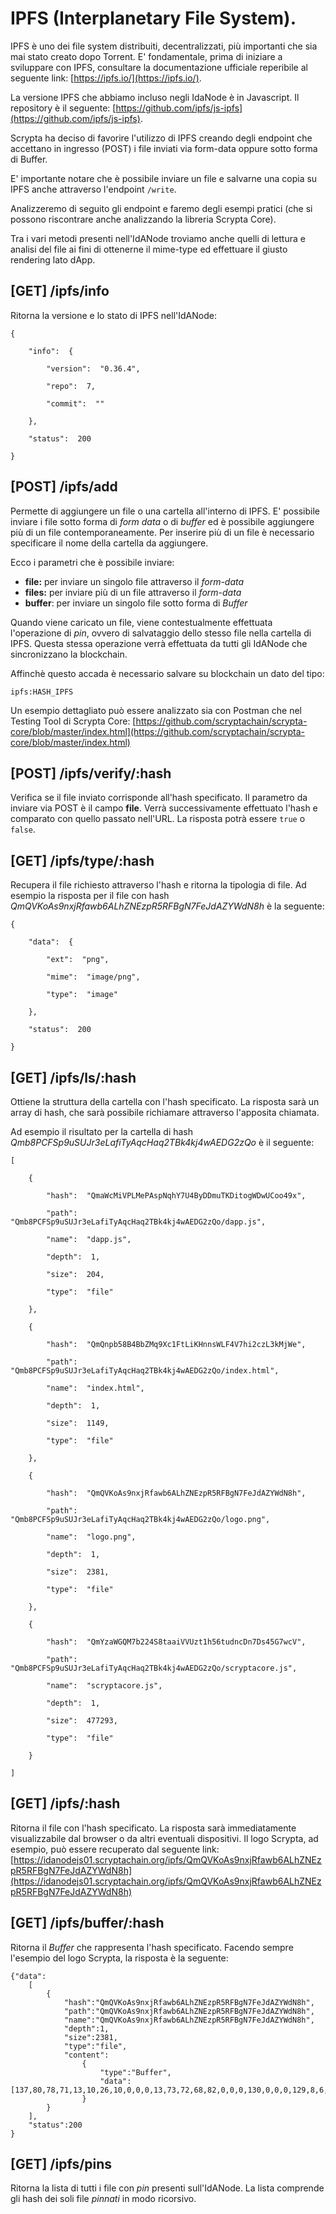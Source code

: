 # IPFS (Interplanetary File System).
 IPFS è uno dei file system distribuiti, decentralizzati, più importanti che sia mai stato creato dopo Torrent. E' fondamentale, prima di iniziare a sviluppare con IPFS, consultare la documentazione ufficiale reperibile al seguente link: [https://ipfs.io/](https://ipfs.io/).

La versione IPFS che abbiamo incluso negli IdaNode è in Javascript. Il repository è il seguente: [https://github.com/ipfs/js-ipfs](https://github.com/ipfs/js-ipfs).

Scrypta ha deciso di favorire l'utilizzo di IPFS creando degli endpoint che accettano in ingresso (POST) i file inviati via form-data oppure sotto forma di Buffer.

E' importante notare che è possibile inviare un file e salvarne una copia su IPFS anche attraverso l'endpoint `/write`.

Analizzeremo di seguito gli endpoint e faremo degli esempi pratici (che si possono riscontrare anche analizzando la libreria Scrypta Core).

Tra i vari metodi presenti nell'IdANode troviamo anche quelli di lettura e analisi del file ai fini di ottenerne il mime-type ed effettuare il giusto rendering lato dApp. 

## [GET] /ipfs/info

Ritorna la versione e lo stato di IPFS nell'IdANode:
```
{

	"info":  {

		"version":  "0.36.4",

		"repo":  7,

		"commit":  ""

	},

	"status":  200

}
```

## [POST] /ipfs/add

Permette di aggiungere un file o una cartella all'interno di IPFS. E' possibile inviare i file sotto forma di *form data* o di *buffer* ed è possibile aggiungere più di un file contemporaneamente. 
Per inserire più di un file è necessario specificare il nome della cartella da aggiungere. 

Ecco i parametri che è possibile inviare:
- **file:** per inviare un singolo file attraverso il *form-data*
- **files:** per inviare più di un file attraverso il *form-data*
- **buffer**: per inviare un singolo file sotto forma di *Buffer*

Quando viene caricato un file, viene contestualmente effettuata l'operazione di _pin_, ovvero di salvataggio dello stesso file nella cartella di IPFS. Questa stessa operazione verrà effettuata da tutti gli IdANode che sincronizzano la blockchain.

Affinchè questo accada è necessario salvare su blockchain un dato del tipo:

```
ipfs:HASH_IPFS
```

Un esempio dettagliato può essere analizzato sia  con Postman che nel Testing Tool di Scrypta Core: [https://github.com/scryptachain/scrypta-core/blob/master/index.html](https://github.com/scryptachain/scrypta-core/blob/master/index.html)

## [POST] /ipfs/verify/:hash

Verifica se il file inviato corrisponde all'hash specificato. Il parametro da inviare via POST è il campo **file**. Verrà successivamente effettuato l'hash e comparato con quello passato nell'URL. La risposta potrà essere `true` o `false`.

## [GET] /ipfs/type/:hash

Recupera il file richiesto attraverso l'hash e ritorna la tipologia di file.
Ad esempio la risposta per il file con hash _QmQVKoAs9nxjRfawb6ALhZNEzpR5RFBgN7FeJdAZYWdN8h_ è la seguente:
```
{

	"data":  {
		
		"ext":  "png",

		"mime":  "image/png",

		"type":  "image"

	},

	"status":  200

}
```

## [GET] /ipfs/ls/:hash

Ottiene la struttura della cartella con l'hash specificato. La risposta sarà un array di hash, che sarà possibile richiamare attraverso l'apposita chiamata.

Ad esempio il risultato per la cartella di hash _Qmb8PCFSp9uSUJr3eLafiTyAqcHaq2TBk4kj4wAEDG2zQo_ è il seguente:
```
[

	{

		"hash":  "QmaWcMiVPLMePAspNqhY7U4ByDDmuTKDitogWDwUCoo49x",

		"path":  "Qmb8PCFSp9uSUJr3eLafiTyAqcHaq2TBk4kj4wAEDG2zQo/dapp.js",

		"name":  "dapp.js",

		"depth":  1,

		"size":  204,

		"type":  "file"

	},

	{

		"hash":  "QmQnpb58B4BbZMq9Xc1FtLiKHnnsWLF4V7hi2czL3kMjWe",

		"path":  "Qmb8PCFSp9uSUJr3eLafiTyAqcHaq2TBk4kj4wAEDG2zQo/index.html",

		"name":  "index.html",

		"depth":  1,

		"size":  1149,

		"type":  "file"

	},

	{

		"hash":  "QmQVKoAs9nxjRfawb6ALhZNEzpR5RFBgN7FeJdAZYWdN8h",

		"path":  "Qmb8PCFSp9uSUJr3eLafiTyAqcHaq2TBk4kj4wAEDG2zQo/logo.png",

		"name":  "logo.png",

		"depth":  1,

		"size":  2381,

		"type":  "file"

	},

	{

		"hash":  "QmYzaWGQM7b224S8taaiVVUzt1h56tudncDn7Ds45G7wcV",

		"path":  "Qmb8PCFSp9uSUJr3eLafiTyAqcHaq2TBk4kj4wAEDG2zQo/scryptacore.js",

		"name":  "scryptacore.js",

		"depth":  1,

		"size":  477293,

		"type":  "file"

	}

]
```

## [GET] /ipfs/:hash

Ritorna il file con l'hash specificato. La risposta sarà immediatamente visualizzabile dal browser o da altri eventuali dispositivi. Il logo Scrypta, ad esempio, può essere recuperato dal seguente link: [https://idanodejs01.scryptachain.org/ipfs/QmQVKoAs9nxjRfawb6ALhZNEzpR5RFBgN7FeJdAZYWdN8h](https://idanodejs01.scryptachain.org/ipfs/QmQVKoAs9nxjRfawb6ALhZNEzpR5RFBgN7FeJdAZYWdN8h)

## [GET] /ipfs/buffer/:hash

Ritorna il *Buffer* che rappresenta l'hash specificato. Facendo sempre l'esempio del logo Scrypta, la risposta è la seguente:
```
{"data":
	[
		{
			"hash":"QmQVKoAs9nxjRfawb6ALhZNEzpR5RFBgN7FeJdAZYWdN8h",
			"path":"QmQVKoAs9nxjRfawb6ALhZNEzpR5RFBgN7FeJdAZYWdN8h",
			"name":"QmQVKoAs9nxjRfawb6ALhZNEzpR5RFBgN7FeJdAZYWdN8h",
			"depth":1,
			"size":2381,
			"type":"file",
			"content":
				{
					"type":"Buffer",
					"data":[137,80,78,71,13,10,26,10,0,0,0,13,73,72,68,82,0,0,0,130,0,0,0,129,8,6,0,0,0,12,151,98,83,0,0,0,9,112,72,89,115,0,0,11,19,0,0,11,19,1,0,154,156,24,0,0,0,25,116,69,88,116,83,111,102,116,119,97,114,101,0,65,100,111,98,101,32,73,109,97,103,101,82,101,97,100,121,113,201,101,60,0,0,8,218,73,68,65,84,120,218,236,157,223,107,28,85,20,199,207,236,206,110,118,243,163,77,98,218,38,198,216,141,165,244,65,77,11,182,165,4,196,248,230,91,251,160,160,79,93,5,193,199,252,5,178,8,130,143,193,87,65,38,224,171,144,254,7,155,151,130,125,74,31,165,160,9,37,74,85,116,235,75,106,119,147,120,207,246,206,50,217,78,118,103,103,238,207,185,231,192,80,74,218,164,189,243,217,123,190,223,51,231,158,241,142,143,143,193,213,248,249,242,106,141,253,178,206,174,58,187,118,216,181,113,229,209,253,45,23,215,194,115,17,4,6,192,26,191,249,119,99,190,188,199,174,6,3,34,32,16,242,11,64,157,3,240,94,130,63,254,20,119,8,190,75,180,8,4,251,111,254,52,191,249,152,2,46,166,248,22,8,68,192,129,216,37,16,236,206,255,103,5,125,219,77,158,54,118,9,4,187,243,191,168,216,230,64,52,9,4,187,243,191,168,120,200,83,70,64,32,216,157,255,69,69,215,105,176,107,203,86,97,105,37,8,146,242,191,136,176,214,105,88,5,130,162,252,47,10,136,45,155,132,165,21,32,104,202,255,162,2,157,70,96,186,176,52,22,4,131,242,191,19,78,195,56,16,12,206,255,66,133,165,105,78,195,24,16,44,202,255,34,129,216,224,105,163,229,60,8,150,231,127,145,78,35,208,41,44,181,128,144,195,252,47,82,88,106,113,26,74,65,112,32,255,139,138,123,188,22,209,204,21,8,14,230,127,145,78,67,73,179,140,84,16,40,255,219,227,52,132,131,64,249,95,137,176,20,94,194,22,6,2,229,127,229,64,4,32,176,89,38,51,8,148,255,141,112,26,8,196,142,22,16,40,255,27,41,44,83,151,176,71,2,129,242,191,21,145,170,89,38,17,8,60,255,55,216,117,135,242,191,93,78,3,18,54,203,12,4,129,231,127,252,244,223,166,117,205,183,211,136,5,129,231,127,4,224,42,173,99,238,132,101,108,9,187,7,2,207,255,235,236,119,159,121,0,75,180,102,185,7,226,68,179,140,247,99,237,230,202,92,161,176,49,91,240,86,75,0,99,180,70,110,58,13,239,135,139,215,143,175,151,74,180,36,238,234,7,124,142,177,238,125,60,253,198,241,89,223,135,27,227,83,240,78,169,12,85,143,86,199,69,1,217,5,33,252,106,165,80,128,183,170,147,176,90,169,192,172,71,68,228,213,82,198,213,24,78,128,16,141,183,199,39,225,86,165,10,139,12,14,138,92,104,129,129,143,179,79,5,33,140,165,177,10,172,177,180,113,169,72,64,88,24,137,27,92,134,130,16,6,234,136,119,39,206,0,9,75,187,235,5,153,65,136,2,177,82,157,128,213,114,133,132,165,225,2,112,148,24,25,4,18,150,102,10,64,200,120,0,55,53,8,36,44,181,135,208,35,249,66,64,32,97,169,220,1,8,63,58,39,20,4,18,150,102,9,64,237,32,144,176,20,46,0,165,159,130,146,10,66,84,88,94,174,140,195,251,213,113,18,150,201,5,160,210,115,145,74,64,232,23,150,215,198,170,164,35,6,56,0,29,39,165,149,131,16,21,150,183,152,253,124,211,47,210,237,55,96,118,130,54,16,72,88,246,4,96,230,86,244,92,128,16,213,17,55,38,166,92,16,150,70,78,114,53,6,132,40,16,171,12,136,155,229,49,168,228,75,88,62,102,215,247,96,232,196,53,223,164,127,204,124,169,12,203,126,25,224,240,8,30,28,28,192,121,150,54,46,20,125,152,177,88,88,62,59,62,134,221,118,27,254,232,116,176,15,180,134,215,149,23,175,4,48,42,180,239,8,62,251,212,207,179,155,191,228,151,88,74,136,223,1,206,20,139,176,88,242,225,92,193,30,97,249,15,131,121,191,211,134,191,15,15,79,19,135,27,159,239,239,108,57,15,2,2,176,84,26,99,0,248,108,91,74,150,2,48,85,44,149,203,176,80,52,23,136,223,217,141,127,210,233,192,191,241,0,196,218,69,118,109,49,40,90,78,129,80,41,32,0,149,238,205,76,10,64,28,68,175,178,29,98,177,88,130,146,1,50,162,205,86,240,175,163,67,120,252,252,121,55,21,164,20,144,221,2,18,3,98,55,215,32,32,0,203,229,42,44,8,222,222,81,71,212,152,245,212,33,44,17,128,253,195,54,252,214,238,64,71,220,156,137,77,14,68,51,87,32,76,51,177,135,219,249,57,79,238,118,62,139,58,130,233,12,21,194,50,34,0,101,254,152,109,14,68,96,53,8,8,192,50,179,128,51,158,90,197,143,194,242,2,219,37,100,232,8,20,128,79,14,59,178,1,136,211,17,97,218,104,89,3,2,90,64,116,0,83,158,94,203,23,10,203,57,150,138,178,234,136,63,89,254,223,111,39,22,128,178,162,55,232,91,134,142,16,6,66,88,3,168,26,86,4,202,34,44,209,1,100,16,128,50,227,30,183,159,77,35,64,8,45,224,60,75,3,85,11,170,128,73,132,165,36,1,40,43,30,114,32,2,45,32,164,169,1,152,20,113,194,50,20,128,88,0,234,216,247,50,19,212,17,1,135,162,37,29,4,89,22,80,87,132,194,242,41,187,249,138,5,160,204,216,76,163,35,18,129,144,55,0,28,137,109,14,68,51,51,8,186,44,32,133,240,180,209,128,33,101,236,88,16,8,128,92,198,192,50,246,9,16,76,181,128,20,82,116,4,10,203,157,19,32,16,0,78,235,136,110,25,219,251,118,97,229,27,230,171,191,0,154,159,232,92,240,186,202,209,131,131,131,87,122,83,213,190,91,188,86,231,162,130,38,170,230,56,194,74,43,22,1,195,194,218,149,71,247,189,151,230,44,50,32,112,186,42,206,88,164,25,203,57,10,188,233,231,79,41,181,199,130,16,1,98,13,104,234,122,46,0,24,214,213,53,16,132,8,16,53,160,57,204,214,5,86,77,47,38,236,207,72,4,66,4,136,105,158,50,214,9,8,179,5,224,168,157,223,35,129,208,7,5,9,75,51,29,64,170,150,189,212,32,144,176,52,203,1,100,109,226,205,12,66,4,136,107,28,8,18,150,138,4,224,2,251,244,163,5,20,209,197,45,12,132,62,97,73,47,248,146,20,19,133,2,219,1,74,194,251,49,133,131,16,35,44,235,164,35,212,58,0,163,64,32,97,41,78,0,190,198,0,152,44,200,125,6,164,4,132,8,16,107,28,8,18,150,67,4,32,182,210,169,60,180,163,20,4,18,150,106,28,128,53,32,144,176,124,217,1,136,58,127,97,37,8,174,11,75,89,14,192,90,16,92,19,150,178,29,64,46,64,200,179,176,212,121,106,219,90,16,48,62,153,185,84,155,245,253,175,231,253,242,135,243,133,98,217,86,1,248,194,2,250,70,207,131,50,18,4,6,192,26,244,245,65,224,128,45,60,89,149,101,184,134,43,14,192,122,16,24,0,117,24,242,246,217,112,222,210,235,190,153,91,172,13,163,125,140,4,129,221,252,212,61,14,216,121,141,64,76,26,112,246,66,230,76,134,92,131,192,0,16,86,84,154,41,50,17,166,233,48,142,137,14,192,10,16,248,246,95,151,225,6,80,71,44,151,43,74,206,103,154,236,0,140,5,129,111,255,97,254,151,94,31,64,32,22,112,106,75,81,236,145,253,184,54,240,188,132,84,16,208,254,129,198,166,87,81,194,114,80,27,56,129,48,24,0,227,218,215,210,8,75,91,29,128,86,16,248,246,127,7,12,47,15,39,17,150,54,142,251,213,14,2,223,254,173,123,130,24,39,44,85,206,105,204,13,8,188,250,135,0,220,182,121,1,66,97,249,209,228,25,24,119,248,36,56,130,224,143,8,64,168,254,175,230,97,1,158,29,29,193,175,255,61,131,241,41,234,179,245,19,220,252,90,196,254,209,138,185,6,130,200,234,31,133,133,32,200,172,254,81,24,14,66,228,225,79,29,168,237,220,77,16,24,4,1,208,145,119,151,3,199,239,1,154,230,6,188,152,250,253,148,214,196,169,192,57,206,159,50,235,136,102,0,122,117,4,151,211,67,99,238,130,75,255,221,216,183,206,198,22,148,242,86,47,32,16,186,177,201,1,216,141,251,226,192,202,98,92,255,32,129,96,85,244,166,173,14,123,235,108,162,18,179,173,207,20,28,6,161,55,127,57,233,91,103,71,122,214,160,186,201,132,64,72,149,255,241,211,31,140,250,23,83,63,125,52,177,239,192,97,16,54,57,0,205,180,223,32,115,63,66,30,74,209,150,130,208,123,217,151,136,183,206,11,235,80,178,249,225,148,101,32,132,2,80,232,91,231,165,244,44,114,251,217,176,69,71,88,2,194,30,255,244,7,50,190,185,212,46,102,110,63,27,166,235,8,195,65,136,45,0,89,5,66,95,218,64,32,140,124,166,97,40,8,155,124,251,223,81,241,195,84,31,112,49,178,140,109,16,8,137,11,64,86,131,16,163,35,140,40,99,27,0,194,94,4,128,150,142,127,128,246,211,208,38,148,177,53,130,240,144,111,255,129,110,18,77,58,22,95,3,77,101,108,13,32,220,227,0,52,193,144,48,113,80,134,242,50,182,66,16,6,62,1,36,16,78,135,66,73,25,91,50,8,82,10,64,78,129,16,1,66,106,25,91,18,8,82,11,64,78,130,208,167,35,194,180,113,214,80,16,182,249,167,127,11,44,10,171,64,136,177,159,13,17,58,66,16,8,153,159,0,18,8,217,237,103,166,115,152,25,64,192,252,31,240,29,96,215,230,117,180,30,132,190,180,129,59,196,200,101,236,20,32,236,69,0,104,229,97,253,114,3,66,159,253,28,169,140,61,2,8,198,20,128,8,132,209,117,68,125,152,253,76,0,130,146,39,128,4,130,26,29,81,63,205,126,14,0,193,216,2,16,129,144,93,71,188,84,198,238,3,65,219,19,64,2,65,143,142,232,205,124,66,16,216,42,60,246,0,190,132,17,90,192,9,132,124,65,113,231,238,204,220,202,7,191,252,244,149,203,235,240,191,0,3,0,125,220,74,74,112,211,188,121,0,0,0,0,73,69,78,68,174,66,96,130]
				}
		}
	],
	"status":200
}
```

## [GET] /ipfs/pins

Ritorna la lista di tutti i file con _pin_ presenti sull'IdANode. La lista comprende gli hash dei soli file _pinnati_ in modo ricorsivo.
<!--stackedit_data:
eyJoaXN0b3J5IjpbLTIwODEyNjU0OTYsOTA3MjQ3OTksLTc3MT
k5Mjk0MiwxMzE5MTYxMzk0LC0xMjM2OTA2MzQ5LDUxMDk4NzY2
MSwtMTE3OTg2Nzk3OCwtMTQ4MjU3NzA3NSwtMjIwNDk3MjI2LC
0xNTg2MjE0NDYwLDExMjgwODg4NzgsLTIwODg3NDY2MTJdfQ==

-->